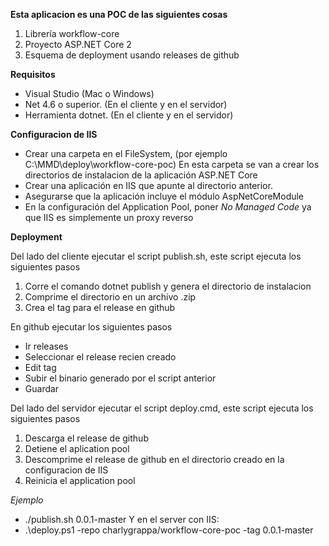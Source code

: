 **Esta aplicacion es una POC de las siguientes cosas**

1. Librería workflow-core
2. Proyecto ASP.NET Core 2
3. Esquema de deployment usando releases de github

**Requisitos**

* Visual Studio (Mac o Windows)
* Net 4.6 o superior. (En el cliente y en el servidor)
* Herramienta dotnet. (En el cliente y en el servidor)

**Configuracion de IIS**

* Crear una carpeta en el FileSystem, (por ejemplo C:\MMD\deploy\workflow-core-poc) En esta carpeta se van a crear los directorios de instalacion de la aplicación ASP.NET Core
* Crear una aplicación en IIS que apunte al directorio anterior.
* Asegurarse que la aplicación incluye el módulo AspNetCoreModule
* En la configuración del Application Pool, poner _No Managed Code_ ya que IIS es simplemente un proxy reverso

**Deployment**

Del lado del cliente ejecutar el script publish.sh, este script ejecuta los siguientes pasos
1. Corre el comando dotnet publish y genera el directorio de instalacion
2. Comprime el directorio en un archivo .zip
3. Crea el tag para el release en github

En github ejecutar los siguientes pasos

* Ir releases
* Seleccionar el release recien creado
* Edit tag
* Subir el binario generado por el script anterior
* Guardar


Del lado del servidor ejecutar el script deploy.cmd, este script ejecuta los siguientes pasos
1. Descarga el release de github
2. Detiene el aplication pool
3. Descomprime el release de github en el directorio creado en la configuracion de IIS
4. Reinicia el application pool

_Ejemplo_

* ./publish.sh 0.0.1-master
Y en el server con IIS:
* .\deploy.ps1 -repo charlygrappa/workflow-core-poc -tag 0.0.1-master
